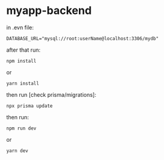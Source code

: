 # myapp-backend

in .evn file:
```
DATABASE_URL="mysql://root:userName@localhost:3306/mydb"

```
after that run:
```
npm install
```
or

```
yarn install
```

then run [check prisma/migrations]:
```
npx prisma update

```
then run:
```
npm run dev
```

or

```
yarn dev
```
